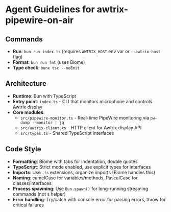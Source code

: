 # Agent Guidelines for awtrix-pipewire-on-air

## Commands
- **Run**: `bun run index.ts` (requires `AWTRIX_HOST` env var or `--awtrix-host` flag)
- **Format**: `bun run fmt` (uses Biome)
- **Type check**: `bunx tsc --noEmit`

## Architecture
- **Runtime**: Bun with TypeScript
- **Entry point**: `index.ts` - CLI that monitors microphone and controls Awtrix display
- **Core modules**:
  - `src/pipewire-monitor.ts` - Real-time PipeWire monitoring via `pw-dump --monitor | jq`
  - `src/awtrix-client.ts` - HTTP client for Awtrix display API
  - `src/types.ts` - Shared TypeScript interfaces

## Code Style
- **Formatting**: Biome with tabs for indentation, double quotes
- **TypeScript**: Strict mode enabled, use explicit types for interfaces
- **Imports**: Use `.ts` extensions, organize imports (Biome handles this)
- **Naming**: camelCase for variables/methods, PascalCase for classes/interfaces
- **Process spawning**: Use `Bun.spawn()` for long-running streaming commands (not `$` helper)
- **Error handling**: Try/catch with console.error for parsing errors, throw for critical failures
